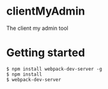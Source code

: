 # clientMyAdmin
The client my admin tool

# Getting started

```
$ npm install webpack-dev-server -g
$ npm install
$ webpack-dev-server
```
